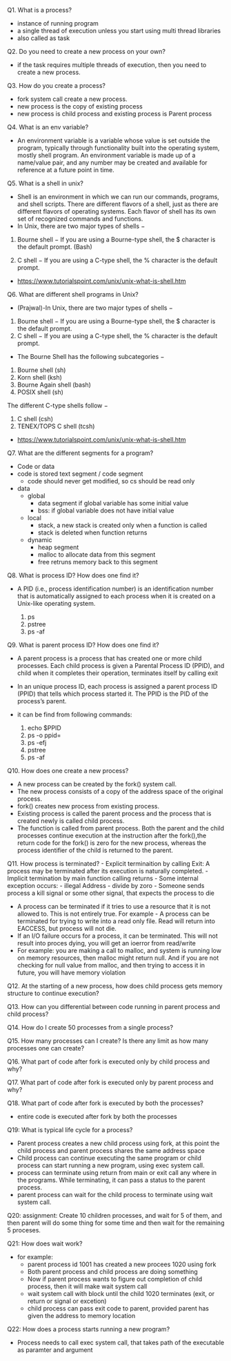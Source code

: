 Q1. What is a process?
- instance of running program
- a single thread of execution unless you start using multi thread libraries
- also called as task

Q2. Do you need to create a new process on your own?
- if the task requires multiple threads of execution, then you need to create a new process.

Q3. How do you create a process?
- fork system call create a new process.
- new process is the copy of existing  process
- new process is child process and existing process is Parent process


Q4. What is an env variable?
-  An environment variable is a variable whose value is set outside the program,
typically through functionality built into the operating system, mostly shell program.
An environment variable is made up of a name/value pair, and any number may
be created and available for reference at a future point in time.

Q5. What is a shell in unix?
-  Shell is an environment in which we can run our commands, programs, and
shell scripts. There are different flavors of a shell, just as there are
different flavors of operating systems. Each flavor of shell has its own
set of recognized commands and functions.
-  In Unix, there are two major types of shells −
1. Bourne shell − If you are using a Bourne-type shell, the $ character is the default prompt. (Bash)

2. C shell − If you are using a C-type shell, the % character is the default prompt.

-  https://www.tutorialspoint.com/unix/unix-what-is-shell.htm

Q6. What are different shell programs in Unix?
- (Prajwal)-In Unix, there are two major types of shells −
1. Bourne shell − If you are using a Bourne-type shell, the $ character is the default prompt.
2. C shell − If you are using a C-type shell, the % character is the default prompt.

- The Bourne Shell has the following subcategories −

1. Bourne shell (sh)
2. Korn shell (ksh)
3. Bourne Again shell (bash)
4. POSIX shell (sh)

The different C-type shells follow −

1. C shell (csh)
2. TENEX/TOPS C shell (tcsh)
-   https://www.tutorialspoint.com/unix/unix-what-is-shell.htm


Q7. What are the different segments for a program?
 - Code or data
 - code is stored text segment / code segment
    - code should never get modified, so cs should be read only
 - data
    - global
        - data segment if global variable has some initial value
        - bss: if global variable does not have initial value
    - local
        - stack, a new stack is created only when a function is called
        - stack is deleted when function returns
    - dynamic
        - heap segment
        - malloc to allocate data from this segment
        - free retruns memory back to this segment

Q8. What is process ID? How does one find it?
- A PID (i.e., process identification number) is an identification number that
is automatically assigned to each process when it is created on a Unix-like operating system.

    1. ps
    2. pstree
    3. ps -af

Q9. What is parent process ID? How does one find it?
   - A parent process is a process that has created one or more child processes. Each child process is given a Parental Process ID (PPID), and child when it completes their operation, terminates itself by calling exit
   - In an unique process ID, each process is assigned a parent process ID (PPID) that tells which process started it. The PPID is the PID of the process’s parent.

   - it can be find from following commands:
      1. echo $PPID
      2. ps -o ppid=
      3. ps -efj
      4. pstree
      5. ps -af

Q10. How does one create a new process?
   - A new process can be created by the fork() system call.
   - The new process consists of a copy of the address space of the original process.
   - fork() creates new process from existing process.
   - Existing process is called the parent process and the process that is created newly is called child process.
   - The function is called from parent process. Both the parent and the child processes continue
     execution at the instruction after the fork(),the return code for the fork() is zero for the new process,
     whereas the process identifier of the child is returned to the parent.

Q11. How process is terminated?
    - Explicit terminaition by calling Exit:
            A process may be terminated after its execution is naturally completed.
    - Implicit termination by main function calling returns
    - Some internal exception occurs:
        - illegal Address
        - divide by zoro
    - Someone sends process a kill signal or some other signal, that expects the process to die
   - A process can be terminated if it tries to use a resource that it is not allowed to. This is not entirely true.
     For example - A process can be terminated for trying to write into a read only file. Read will return into EACCESS, but process will not die.
   - If an I/O failure occurs for a process, it can be terminated. This will not result into proces dying, you will get an ioerror from read/write
   - For example: you are making a call to malloc, and system is running low on memory resources, then malloc might return null. And if you are not checking for null value from malloc, and then trying to access it in future, you will have memory violation

Q12. At the starting of a new process, how does child process gets memory structure to continue execution?

Q13. How can you differential between code running in parent process and child process?

Q14. How do I create 50 processes from a single process?

Q15. How many processes can I create? Is there any limit as how many processes one can create?

Q16. What part of code after fork is executed only by child process and why?

Q17. What part of code after fork is executed only by parent process and why?

Q18. What part of code after fork is executed by both the processes?
- entire code is executed after fork by both the processes 

Q19: What is typical life cycle for a process?
- Parent process creates a new child process using fork, at this point the child process and parent process shares the same address space
- Child process can continue executing the same program or
    child process can start running a new program, using exec system call.
- process can terminate using return from main or exit call any where in the programs. While terminating, it can pass a status to the parent process.
- parent process can wait for the child process to terminate using wait system call.

Q20: assignment: Create 10 children processes, and wait for 5 of them, and then parent will do some thing for some time and then wait for the remaining 5 proceses.

Q21: How does wait work?
- for example:
    - parent process id 1001 has created a new procees 1020 using fork
    - Both parent process and child process are doing something
    - Now if parent process wants to figure out completion of child process, then it will make wait system call
    - wait system call with block until the child 1020 terminates (exit, or return or signal or excetion)
    - child process can pass exit code to parent, provided parent has given the address to memory location

Q22: How does a process starts running a new program?
- Process needs to call exec system call, that takes path of the executable as paramter and argument
